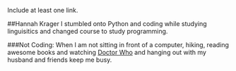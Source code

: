 Include at least one link.

##Hannah Krager
I stumbled onto Python and coding while studying linguisitics and changed course to study programming.


###Not Coding:
When I am not sitting in front of a computer, hiking, reading awesome books and watching [Doctor Who](http://www.bbcamerica.com/doctor-who/) and hanging out with my husband and friends keep me busy.
